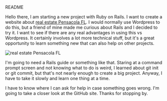README

Hello there, I am starting a new project with Ruby on Rails. I want to create a website about [real estate Pensacola FL](http://realtymastersofflorida.com/). I would normally use Wordpress to do this, but a friend of mine made me curious about Rails and I decided to try it. I want to see if there are any real advantages in using this vs Wordpress. It certainly involves a lot more technical stuff, but it's a great opportunity to learn something new that can also help on other projects.

![real estate Pensacola FL](https://mediavault.point2.com/p2h/listing/1f29/af4c/fcda/fda8a944f1168e453096/nwm_medium.jpg)

I'm going to need a Rails guide or something like that. Staring at a command prompt screen and not knowing what to do is weird, I learned about git init or git commit, but that's not nearly enough to create a big project. Anyway, I have to take it slowly and learn one thing at a time.

I have to know where I can ask for help in case something goes wrong. I'm going to take a closer look at the GitHub site. Thanks for stopping by.
